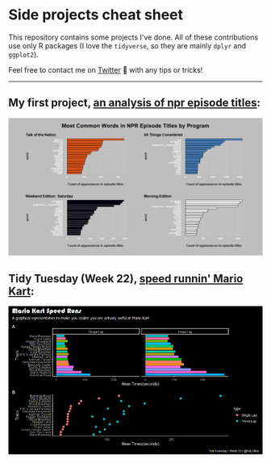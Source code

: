 # Side projects cheat sheet

This repository contains some projects I've done. All of these contributions use only R packages (I love the `tidyverse`, so they are mainly `dplyr` and `ggplot2`).

Feel free to contact me on [Twitter](https://twitter.com/kat__chia) :jack_o_lantern: with any tips or tricks!

-----------
## My first project, [an analysis of npr episode titles](https://github.com/katchia/projects/tree/main/npr%20text%20analysis):
![npr text analysis](https://github.com/katchia/side-projects/blob/main/npr_text_analysis/nprplot2.png?raw=true)

## Tidy Tuesday (Week 22), [speed runnin' Mario Kart](https://github.com/katchia/side-projects/tree/main/mario_kart/mario_kart):
![mario kart](https://github.com/katchia/side-projects/blob/main/mario_kart/mario_kart/tt_week_22.png?raw=true)
